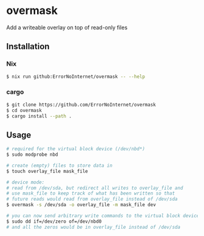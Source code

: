 # overmask

Add a writeable overlay on top of read-only files

## Installation

### Nix

```sh
$ nix run github:ErrorNoInternet/overmask -- --help
```

### cargo

```sh
$ git clone https://github.com/ErrorNoInternet/overmask
$ cd overmask
$ cargo install --path .
```

## Usage

```sh
# required for the virtual block device (/dev/nbd*)
$ sudo modprobe nbd

# create (empty) files to store data in
$ touch overlay_file mask_file

# device mode:
# read from /dev/sda, but redirect all writes to overlay_file and
# use mask_file to keep track of what has been written so that 
# future reads would read from overlay_file instead of /dev/sda
$ overmask -s /dev/sda -o overlay_file -m mask_file dev

# you can now send arbitrary write commands to the virtual block device
$ sudo dd if=/dev/zero of=/dev/nbd0
# and all the zeros would be in overlay_file instead of /dev/sda
```
